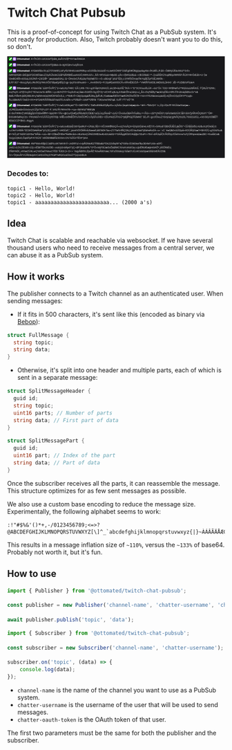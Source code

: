 # Twitch Chat Pubsub

This is a proof-of-concept for using Twitch Chat as a PubSub system. It's not ready for production. Also, Twitch probably doesn't want you to do this, so don't.

![Example](./images/chat.png)

### Decodes to:
```
topic1 - Hello, World!
topic2 - Hello, World!
topic1 - aaaaaaaaaaaaaaaaaaaaaaaa... (2000 a's)
```

## Idea

Twitch Chat is scalable and reachable via websocket. If we have several thousand users who need to receive messages from a central server, we can abuse it as a PubSub system.

## How it works

The publisher connects to a Twitch channel as an authenticated user. When sending messages:

- If it fits in 500 characters, it's sent like this (encoded as binary via [Bebop](https://github.com/RainwayApp/bebop)):
```go
struct FullMessage {
  string topic;
  string data;
}
```

- Otherwise, it's split into one header and multiple parts, each of which is sent in a separate message:
```go
struct SplitMessageHeader {
  guid id;
  string topic;
  uint16 parts; // Number of parts
  string data; // First part of data
}
```
```go
struct SplitMessagePart {
  guid id;
  uint16 part; // Index of the part
  string data; // Part of data
}
```
Once the subscriber receives all the parts, it can reassemble the message. This structure optimizes for as few sent messages as possible.

We also use a custom base encoding to reduce the message size. Experimentally, the following alphabet seems to work:
```
:!"#$%&'()*+,-/0123456789;<=>?@ABCDEFGHIJKLMNOPQRSTUVWXYZ[\]^_`abcdefghijklmnopqrstuvwxyz{|}~ÀÁÂÃÄÅÆÇÈÉÊËÌÍÎÏÐÑÒÓÔÕÖ×ØÙÚÛÜÝÞßàáâãäåæçèéêëìíîïðñòóôõö÷øùúûüýþÿ
```

This results in a message inflation size of `~110%`, versus the `~133%` of base64. Probably not worth it, but it's fun.


## How to use

```ts
import { Publisher } from '@ottomated/twitch-chat-pubsub';

const publisher = new Publisher('channel-name', 'chatter-username', 'chatter-oauth-token');

await publisher.publish('topic', 'data');
```

```ts
import { Subscriber } from '@ottomated/twitch-chat-pubsub';

const subscriber = new Subscriber('channel-name', 'chatter-username');

subscriber.on('topic', (data) => {
	console.log(data);
});
```

- `channel-name` is the name of the channel you want to use as a PubSub system.
- `chatter-username` is the username of the user that will be used to send messages.
- `chatter-oauth-token` is the OAuth token of that user.

The first two parameters must be the same for both the publisher and the subscriber.

